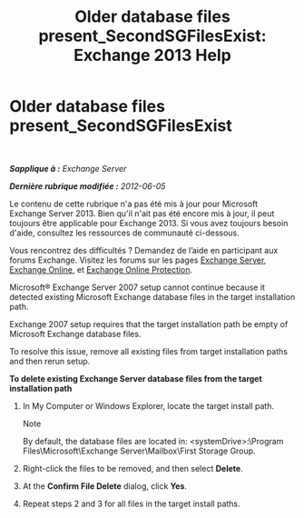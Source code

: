 ﻿---
title: 'Older database files present_SecondSGFilesExist: Exchange 2013 Help'
TOCTitle: Older database files present_SecondSGFilesExist
ms:assetid: fe2908e7-df8b-4f35-946a-cfbf8521e93a
ms:mtpsurl: https://technet.microsoft.com/fr-fr/library/ms.exch.setupreadiness.secondsgfilesexist(v=EXCHG.150)
ms:contentKeyID: 50479647
ms.date: 04/24/2018
mtps_version: v=EXCHG.150
ms.translationtype: HT
---

# Older database files present\_SecondSGFilesExist

 

_**Sapplique à :** Exchange Server_

_**Dernière rubrique modifiée :** 2012-06-05_

Le contenu de cette rubrique n'a pas été mis à jour pour Microsoft Exchange Server 2013. Bien qu'il n'ait pas été encore mis à jour, il peut toujours être applicable pour Exchange 2013. Si vous avez toujours besoin d'aide, consultez les ressources de communauté ci-dessous.

Vous rencontrez des difficultés ? Demandez de l’aide en participant aux forums Exchange. Visitez les forums sur les pages [Exchange Server](https://go.microsoft.com/fwlink/p/?linkid=60612), [Exchange Online](https://go.microsoft.com/fwlink/p/?linkid=267542), et [Exchange Online Protection](https://go.microsoft.com/fwlink/p/?linkid=285351).

Microsoft® Exchange Server 2007 setup cannot continue because it detected existing Microsoft Exchange database files in the target installation path.

Exchange 2007 setup requires that the target installation path be empty of Microsoft Exchange database files.

To resolve this issue, remove all existing files from target installation paths and then rerun setup.

**To delete existing Exchange Server database files from the target installation path**

1.  In My Computer or Windows Explorer, locate the target install path.
    
    > [!NOTE]
    > By default, the database files are located in:
    > &lt;systemDrive&gt;:\Program Files\Microsoft\Exchange Server\Mailbox\First Storage Group.


2.  Right-click the files to be removed, and then select **Delete**.

3.  At the **Confirm File Delete** dialog, click **Yes**.

4.  Repeat steps 2 and 3 for all files in the target install paths.

